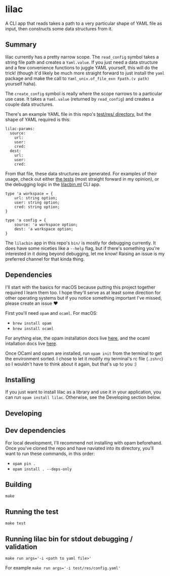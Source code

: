 # lilac

A CLI app that reads takes a path to a very particular shape of YAML file as input, then constructs some data structures from it.

## Summary

lilac currently has a pretty narrow scope. The `read_config` symbol takes a string file path and creates a `Yaml.value`. If you just need a data structure and a few convenience functions to juggle YAML yourself, this will do the trick! (though it'd likely be much more straight forward to just install the `yaml` package and make the call to `Yaml_unix.of_file_exn Fpath.(v path)` yourself haha).

The `create_config` symbol is really where the scope narrows to a particular use case. It takes a `Yaml.value` (returned by `read_config`) and creates a couple data structures.

There's an example YAML file in this repo's [test/res/ directory](https://github.com/shnewto/lilac/tree/main/test/res), but the shape of YAML required is this:

```
lilac-params:
  source:
    url:
    user:
    cred:
  dest:
    url:
    user:
    cred:
```

From that file, these data structures are generated. For examples of their usage, check out either [the tests](https://github.com/shnewto/lilac/blob/main/test/lilac_tests.ml) (most straight forward in my opinion), or the debugging logic in the [lilacbin.ml](https://github.com/shnewto/lilac/blob/main/bin/lilacbin.ml) CLI app.

```
type 'a workspace = {
    url: string option;
    user: string option;
    cred: string option;
}

type 'a config = {
    source: 'a workspace option;
    dest: 'a workspace option;
}
```

The `lilacbin` app in this repo's `bin/` is mostly for debugging currently. It does have some niceties like a `--help` flag, but if there's something you're interested in it doing beyond debugging, let me know! Raising an issue is my preferred channel for that kinda thing.

## Dependencies

I'll start with the basics for macOS because putting this project together required I learn them too. I hope they'll
serve as at least some direction for other operating systems but if you notice something important I've missed,
please create an issue :heart:

First you'll need `opam` and `ocaml`. For macOS:

- `brew install opam`
- `brew install ocaml`

For anything else, the opam installation docs live [here](https://opam.ocaml.org/doc/Install.html),
and the ocaml intallation docs live [here](https://ocaml.org/docs/install.html).

Once OCaml and opam are installed, run `opam init` from the terminal to get the environment sorted. I chose to
let it modify my terminal's rc file (`.zshrc`) so I wouldn't have to think about it again, but that's up to you :)
## Installing

If you just want to install lilac as a library and use it in your application, you can run `opam install lilac`.
Otherwise, see the Developing section below.

## Developing
## Dev dependencies

For local development, I'll recommend not installing with opam beforehand. Once you've cloned the repo and have naviated into its directory, you'll want to run these commands, in this order:

- `opam pin .`
- `opam install . --deps-only`

## Building

`make`

## Running the test

`make test`

## Running lilac bin for stdout debugging / validation

`make run args='-i <path to yaml file>'`

For example `make run args='-i test/res/config.yaml'`
